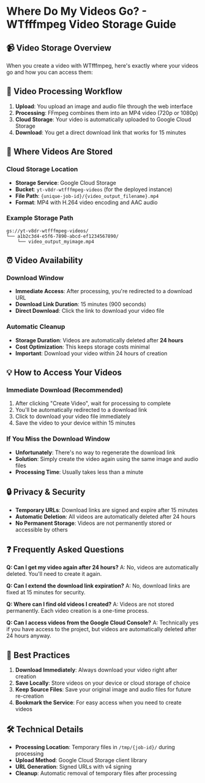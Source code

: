 # Where Do My Videos Go? - WTfffmpeg Video Storage Guide

## 📹 Video Storage Overview

When you create a video with WTfffmpeg, here's exactly where your videos go and how you can access them:

## 🎯 Video Processing Workflow

1. **Upload**: You upload an image and audio file through the web interface
2. **Processing**: FFmpeg combines them into an MP4 video (720p or 1080p)
3. **Cloud Storage**: Your video is automatically uploaded to Google Cloud Storage
4. **Download**: You get a direct download link that works for 15 minutes

## 📂 Where Videos Are Stored

### Cloud Storage Location
- **Storage Service**: Google Cloud Storage
- **Bucket**: `yt-v8dr-wtfffmpeg-videos` (for the deployed instance)
- **File Path**: `{unique-job-id}/{video_output_filename}.mp4`
- **Format**: MP4 with H.264 video encoding and AAC audio

### Example Storage Path
```
gs://yt-v8dr-wtfffmpeg-videos/
└── a1b2c3d4-e5f6-7890-abcd-ef1234567890/
    └── video_output_myimage.mp4
```

## ⏰ Video Availability

### Download Window
- **Immediate Access**: After processing, you're redirected to a download URL
- **Download Link Duration**: 15 minutes (900 seconds)
- **Direct Download**: Click the link to download your video file

### Automatic Cleanup
- **Storage Duration**: Videos are automatically deleted after **24 hours**
- **Cost Optimization**: This keeps storage costs minimal
- **Important**: Download your video within 24 hours of creation

## 💡 How to Access Your Videos

### Immediate Download (Recommended)
1. After clicking "Create Video", wait for processing to complete
2. You'll be automatically redirected to a download link
3. Click to download your video file immediately
4. Save the video to your device within 15 minutes

### If You Miss the Download Window
- **Unfortunately**: There's no way to regenerate the download link
- **Solution**: Simply create the video again using the same image and audio files
- **Processing Time**: Usually takes less than a minute

## 🔒 Privacy & Security

- **Temporary URLs**: Download links are signed and expire after 15 minutes
- **Automatic Deletion**: All videos are automatically deleted after 24 hours
- **No Permanent Storage**: Videos are not permanently stored or accessible by others

## ❓ Frequently Asked Questions

**Q: Can I get my video again after 24 hours?**
A: No, videos are automatically deleted. You'll need to create it again.

**Q: Can I extend the download link expiration?**
A: No, download links are fixed at 15 minutes for security.

**Q: Where can I find old videos I created?**
A: Videos are not stored permanently. Each video creation is a one-time process.

**Q: Can I access videos from the Google Cloud Console?**
A: Technically yes if you have access to the project, but videos are automatically deleted after 24 hours anyway.

## 🚀 Best Practices

1. **Download Immediately**: Always download your video right after creation
2. **Save Locally**: Store videos on your device or cloud storage of choice
3. **Keep Source Files**: Save your original image and audio files for future re-creation
4. **Bookmark the Service**: For easy access when you need to create videos

## 🛠️ Technical Details

- **Processing Location**: Temporary files in `/tmp/{job-id}/` during processing
- **Upload Method**: Google Cloud Storage client library
- **URL Generation**: Signed URLs with v4 signing
- **Cleanup**: Automatic removal of temporary files after processing